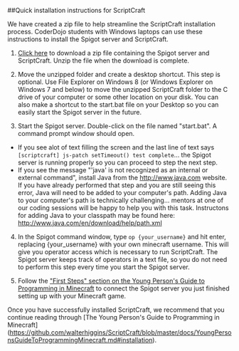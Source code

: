 ##Quick installation instructions for ScriptCraft

We have created a zip file to help streamline the ScriptCraft installation process.  CoderDojo students with Windows laptops can use these instructions to install the Spigot server and ScriptCraft.

1.  [Click here](https://dl.dropboxusercontent.com/u/9362458/CoderDojoMcDonough/SpigotServer.zip) to download a zip file containing the Spigot server and ScriptCraft.  Unzip the file when the download is complete.

2.  Move the unzipped folder and create a desktop shortcut.  This step is optional.  Use File Explorer on Windows 8 (or Windows Explorer on Windows 7 and below) to move the unzipped ScriptCraft folder to the C drive of your computer or some other location on your disk.  You can also make a shortcut to the start.bat file on your Desktop so you can easily start the Spigot server in the future.

3.  Start the Spigot server.  Double-click on the file named "start.bat".  A command prompt window should open.  
  * If you see alot of text filling the screen and the last line of text says `[scriptcraft] js-patch setTimeout() test complete`... the Spigot server is running properly so you can proceed to step the next step.
  * If you see the message "'java' is not recognized as an internal or external command", install Java from the http://www.java.com website.  If you have already performed that step and you are still seeing this error, Java will need to be added to your computer's path.  Adding Java to your computer's path is technically challenging... mentors at one of our coding sessions will be happy to help you with this task.  Instructons for adding Java to your classpath may be found here: http://www.java.com/en/download/help/path.xml

4.  In the Spigot command window, type `op {your_username}` and hit enter, replacing {your_username} with your own minecraft username.  This will give you operator access which is necessary to run ScriptCraft.  The Spigot server keeps track of operators in a text file, so you do not need to perform this step every time you start the Spigot server.

5.  Follow the ["First Steps" section on the Young Person's Guide to Programming in Minecraft](https://github.com/walterhiggins/ScriptCraft/blob/master/docs/YoungPersonsGuideToProgrammingMinecraft.md#first-steps) to connect the Spigot server you just finished setting up with your Minecraft game. 



Once you have successfully installed ScriptCraft, we recommend that you continue reading through [The Young Person's Guide to Programming in Minecraft]
(https://github.com/walterhiggins/ScriptCraft/blob/master/docs/YoungPersonsGuideToProgrammingMinecraft.md#installation).


